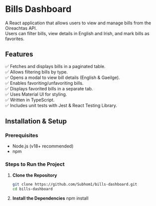 # Bills Dashboard

A React application that allows users to view and manage bills from the Oireachtas API.  
Users can filter bills, view details in English and Irish, and mark bills as favorites.

## Features
✅ Fetches and displays bills in a paginated table.  
✅ Allows filtering bills by type.  
✅ Opens a modal to view bill details (English & Gaeilge).  
✅ Enables favoriting/unfavoriting bills.  
✅ Displays favorited bills in a separate tab.  
✅ Uses Material UI for styling.  
✅ Written in TypeScript.  
✅ Includes unit tests with Jest & React Testing Library.


## Installation & Setup

### Prerequisites
- Node.js (v18+ recommended)
- npm

### Steps to Run the Project

1. **Clone the Repository**
   ```sh
   git clone https://github.com/Subhom1/bills-dashboard.git
   cd bills-dashboard

2. **Install the Dependencies**
   npm install 
